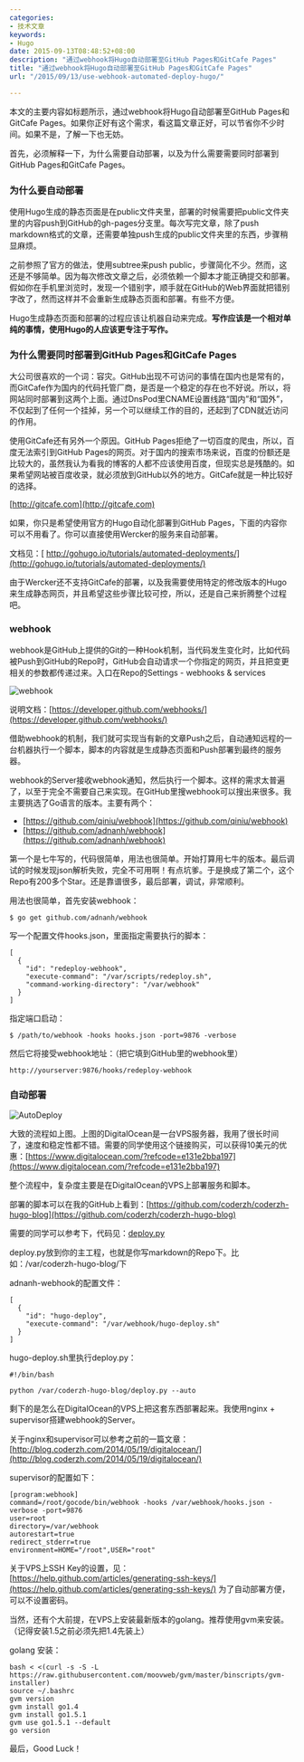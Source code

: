 ```yaml
---
categories:
- 技术文章
keywords:
- Hugo
date: 2015-09-13T08:48:52+08:00
description: "通过webhook将Hugo自动部署至GitHub Pages和GitCafe Pages"
title: "通过webhook将Hugo自动部署至GitHub Pages和GitCafe Pages"
url: "/2015/09/13/use-webhook-automated-deploy-hugo/"

---
```


本文的主要内容如标题所示，通过webhook将Hugo自动部署至GitHub Pages和GitCafe Pages。如果你正好有这个需求，看这篇文章正好，可以节省你不少时间。如果不是，了解一下也无妨。

<!--more-->

首先，必须解释一下，为什么需要自动部署，以及为什么需要需要同时部署到GitHub Pages和GitCafe Pages。

### 为什么要自动部署

使用Hugo生成的静态页面是在public文件夹里，部署的时候需要把public文件夹里的内容push到GitHub的gh-pages分支里。每次写完文章，除了push markdown格式的文章，还需要单独push生成的public文件夹里的东西，步骤稍显麻烦。

之前参照了官方的做法，使用subtree来push public，步骤简化不少。然而，这还是不够简单。因为每次修改文章之后，必须依赖一个脚本才能正确提交和部署。假如你在手机里浏览时，发现一个错别字，顺手就在GitHub的Web界面就把错别字改了，然而这样并不会重新生成静态页面和部署。有些不方便。

Hugo生成静态页面和部署的过程应该让机器自动来完成。**写作应该是一个相对单纯的事情，使用Hugo的人应该更专注于写作。**

### 为什么需要同时部署到GitHub Pages和GitCafe Pages

大公司很喜欢的一个词：容灾。GitHub出现不可访问的事情在国内也是常有的，而GitCafe作为国内的代码托管厂商，是否是一个稳定的存在也不好说。所以，将网站同时部署到这两个上面。通过DnsPod里CNAME设置线路“国内”和“国外”，不仅起到了任何一个挂掉，另一个可以继续工作的目的，还起到了CDN就近访问的作用。

使用GitCafe还有另外一个原因。GitHub Pages拒绝了一切百度的爬虫，所以，百度无法索引到GitHub Pages的网页。对于国内的搜索市场来说，百度的份额还是比较大的，虽然我认为看我的博客的人都不应该使用百度，但现实总是残酷的。如果希望网站被百度收录，就必须放到GitHub以外的地方。GitCafe就是一种比较好的选择。

[http://gitcafe.com](http://gitcafe.com)

如果，你只是希望使用官方的Hugo自动化部署到GitHub Pages，下面的内容你可以不用看了。你可以直接使用Wercker的服务来自动部署。

文档见：[
http://gohugo.io/tutorials/automated-deployments/](http://gohugo.io/tutorials/automated-deployments/)

由于Wercker还不支持GitCafe的部署，以及我需要使用特定的修改版本的Hugo来生成静态网页，并且希望这些步骤比较可控，所以，还是自己来折腾整个过程吧。

### webhook

webhook是GitHub上提供的Git的一种Hook机制，当代码发生变化时，比如代码被Push到GitHub的Repo时，GitHub会自动请求一个你指定的网页，并且把变更相关的参数都传递过来。入口在Repo的Settings - webhooks & services

![webhook](http://7xlx3k.com1.z0.glb.clouddn.com/WebHook.png-w)

说明文档：[https://developer.github.com/webhooks/](https://developer.github.com/webhooks/)

借助webhook的机制，我们就可实现当有新的文章Push之后，自动通知远程的一台机器执行一个脚本，脚本的内容就是生成静态页面和Push部署到最终的服务器。

webhook的Server接收webhook通知，然后执行一个脚本。这样的需求太普遍了，以至于完全不需要自己来实现。在GitHub里搜webhook可以搜出来很多。我主要挑选了Go语言的版本。主要有两个：

 * [https://github.com/qiniu/webhook](https://github.com/qiniu/webhook)
 * [https://github.com/adnanh/webhook](https://github.com/adnanh/webhook)

第一个是七牛写的，代码很简单，用法也很简单。开始打算用七牛的版本。最后调试的时候发现json解析失败，完全不可用啊！有点坑爹。于是换成了第二个，这个Repo有200多个Star。还是靠谱很多，最后部署，调试，非常顺利。

用法也很简单，首先安装webhook：

```
$ go get github.com/adnanh/webhook
```

写一个配置文件hooks.json，里面指定需要执行的脚本：

```
[
  {
    "id": "redeploy-webhook",
    "execute-command": "/var/scripts/redeploy.sh",
    "command-working-directory": "/var/webhook"
  }
]
```

指定端口启动：

```
$ /path/to/webhook -hooks hooks.json -port=9876 -verbose
```

然后它将接受webhook地址：（把它填到GitHub里的webhook里）

```
http://yourserver:9876/hooks/redeploy-webhook
```

### 自动部署

![AutoDeploy](http://7xlx3k.com1.z0.glb.clouddn.com/AutoDeploy.png-w)

大致的流程如上图。上图的DigitalOcean是一台VPS服务器，我用了很长时间了，速度和稳定性都不错。需要的同学使用这个链接购买，可以获得10美元的优惠：[https://www.digitalocean.com/?refcode=e131e2bba197](https://www.digitalocean.com/?refcode=e131e2bba197)

整个流程中，复杂度主要是在DigitalOcean的VPS上部署服务和脚本。

部署的脚本可以在我的GitHub上看到：[https://github.com/coderzh/coderzh-hugo-blog](https://github.com/coderzh/coderzh-hugo-blog) 

需要的同学可以参考下，代码见：[deploy.py](https://github.com/coderzh/coderzh-hugo-blog/blob/master/deploy.py)  

deploy.py放到你的主工程，也就是你写markdown的Repo下。比如：/var/coderzh-hugo-blog/下

adnanh-webhook的配置文件：

```
[
  {
    "id": "hugo-deploy",
    "execute-command": "/var/webhook/hugo-deploy.sh"
  }
]
```

hugo-deploy.sh里执行deploy.py：

```
#!/bin/bash
 
python /var/coderzh-hugo-blog/deploy.py --auto
```

剩下的是怎么在DigitalOcean的VPS上把这套东西部署起来。我使用nginx + supervisor搭建webhook的Server。

关于nginx和supervisor可以参考之前的一篇文章：[http://blog.coderzh.com/2014/05/19/digitalocean/](http://blog.coderzh.com/2014/05/19/digitalocean/)

supervisor的配置如下：

```
[program:webhook]
command=/root/gocode/bin/webhook -hooks /var/webhook/hooks.json -verbose -port=9876
user=root
directory=/var/webhook
autorestart=true
redirect_stderr=true
environment=HOME="/root",USER="root"
```

关于VPS上SSH Key的设置，见：[https://help.github.com/articles/generating-ssh-keys/](https://help.github.com/articles/generating-ssh-keys/)  为了自动部署方便，可以不设置密码。

当然，还有个大前提，在VPS上安装最新版本的golang。推荐使用gvm来安装。（记得安装1.5之前必须先把1.4先装上）

golang 安装：

```
bash < <(curl -s -S -L https://raw.githubusercontent.com/moovweb/gvm/master/binscripts/gvm-installer)
source ~/.bashrc
gvm version
gvm install go1.4
gvm install go1.5.1
gvm use go1.5.1 --default
go version
```

最后，Good Luck！

